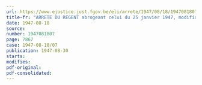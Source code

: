 ```yaml
---
url: https://www.ejustice.just.fgov.be/eli/arrete/1947/08/18/1947081807/justel
title-fr: "ARRETE DU REGENT abrogeant celui du 25 janvier 1947, modifiant le règlement de l'Office national des Débouchés agricoles et horticoles"
date: 1947-08-18
source:
number: 1947081807
page: 7867
case: 1947-08-18/07
publication: 1947-08-30
starts:
modifies:
pdf-original:
pdf-consolidated:
---
```


